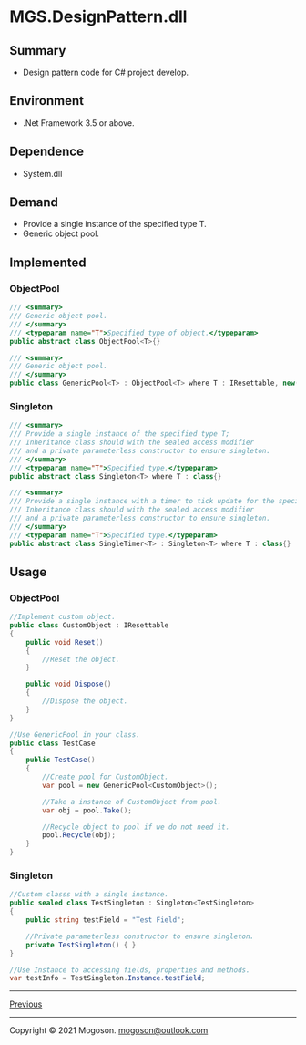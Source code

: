 ﻿# MGS.DesignPattern.dll

## Summary

- Design pattern code for C# project develop.

## Environment

- .Net Framework 3.5 or above.

## Dependence

- System.dll

## Demand

- Provide a single instance of the specified type T.
- Generic object pool.

## Implemented

### ObjectPool

```C#
/// <summary>
/// Generic object pool.
/// </summary>
/// <typeparam name="T">Specified type of object.</typeparam>
public abstract class ObjectPool<T>{}

/// <summary>
/// Generic object pool.
/// </summary>
public class GenericPool<T> : ObjectPool<T> where T : IResettable, new()
```

### Singleton

```C#
/// <summary>
/// Provide a single instance of the specified type T;
/// Inheritance class should with the sealed access modifier
/// and a private parameterless constructor to ensure singleton.
/// </summary>
/// <typeparam name="T">Specified type.</typeparam>
public abstract class Singleton<T> where T : class{}

/// <summary>
/// Provide a single instance with a timer to tick update for the specified type T;
/// Inheritance class should with the sealed access modifier
/// and a private parameterless constructor to ensure singleton.
/// </summary>
/// <typeparam name="T">Specified type.</typeparam>
public abstract class SingleTimer<T> : Singleton<T> where T : class{}
```

## Usage

### ObjectPool

```C#
//Implement custom object.
public class CustomObject : IResettable
{
    public void Reset()
    {
        //Reset the object.
    }

    public void Dispose()
    {
        //Dispose the object.
    }
}

//Use GenericPool in your class.
public class TestCase
{
    public TestCase()
    {
        //Create pool for CustomObject.
        var pool = new GenericPool<CustomObject>();

        //Take a instance of CustomObject from pool.
        var obj = pool.Take();

        //Recycle object to pool if we do not need it.
        pool.Recycle(obj);
    }
}
```

### Singleton

```C#
//Custom classs with a single instance.
public sealed class TestSingleton : Singleton<TestSingleton>
{
    public string testField = "Test Field";

    //Private parameterless constructor to ensure singleton.
    private TestSingleton() { }
}

//Use Instance to accessing fields, properties and methods. 
var testInfo = TestSingleton.Instance.testField;
```

------

[Previous](../../README.md)

------

Copyright © 2021 Mogoson.	mogoson@outlook.com